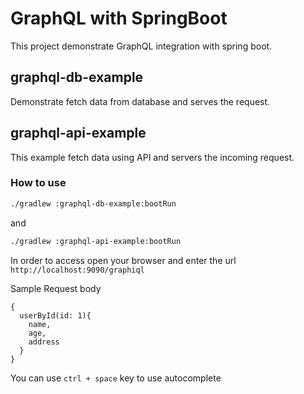 # GraphQL with SpringBoot
This project demonstrate GraphQL integration with spring boot.

## graphql-db-example
Demonstrate fetch data from database and serves the request.

## graphql-api-example
This example fetch data using API and servers the incoming request.

### How to use

```bash
./gradlew :graphql-db-example:bootRun
```

and

```bash
./gradlew :graphql-api-example:bootRun
```

In order to access open your browser and enter the url `http://localhost:9090/graphiql` 

Sample Request body
 
```
{
  userById(id: 1){
    name,
    age,
    address
  }
}
```

You can use `ctrl + space` key to use autocomplete
